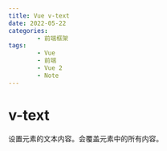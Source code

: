 ```yaml
---
title: Vue v-text
date: 2022-05-22
categories:
        - 前端框架
tags:
        - Vue
        - 前端
        - Vue 2
        - Note
---
```


# v-text

设置元素的文本内容。会覆盖元素中的所有内容。
